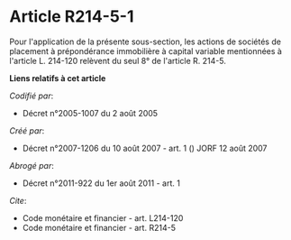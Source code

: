 # Article R214-5-1

Pour l'application de la présente sous-section, les actions de sociétés de placement à prépondérance immobilière à capital
variable mentionnées à l'article L. 214-120 relèvent du seul 8° de l'article R. 214-5.

**Liens relatifs à cet article**

_Codifié par_:

  - Décret n°2005-1007 du 2 août 2005

_Créé par_:

  - Décret n°2007-1206 du 10 août 2007 - art. 1 () JORF 12 août 2007

_Abrogé par_:

  - Décret n°2011-922 du 1er août 2011 - art. 1

_Cite_:

  - Code monétaire et financier - art. L214-120
  - Code monétaire et financier - art. R214-5
